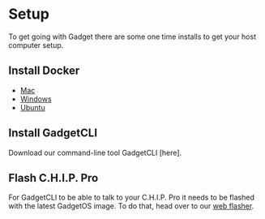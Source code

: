 # Setup

To get going with Gadget there are some one time installs to get your host computer setup. 

## Install Docker

* [Mac](https://store.docker.com/editions/community/docker-ce-desktop-mac?tab=description)
* [Windows](https://store.docker.com/editions/community/docker-ce-desktop-windows?tab=description)
* [Ubuntu](https://store.docker.com/editions/community/docker-ce-server-ubuntu?tab=description)
	

## Install GadgetCLI

Download our command-line tool GadgetCLI [here].
	
	
## Flash C.H.I.P. Pro 

For GadgetCLI to be able to talk to your C.H.I.P. Pro it needs to be flashed with the latest GadgetOS image. To do that, head over to our [web flasher](flash.getchip.com/pro). 
 